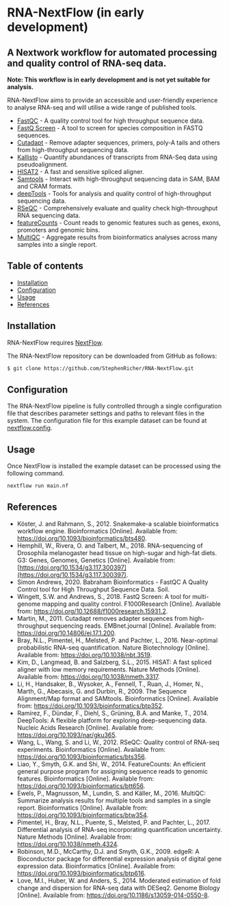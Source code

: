 # RNA-NextFlow (in early development)

## A Nextwork workflow for automated processing and quality control of RNA-seq data.

**Note: This workflow is in early development and is not yet suitable for analysis.**

RNA-NextFlow aims to provide an accessible and user-friendly experience to analyse RNA-seq and will utilise a wide range of published tools.

 * [FastQC](https://www.bioinformatics.babraham.ac.uk/projects/fastqc/) - A quality control tool for high throughput sequence data.
 * [FastQ Screen](https://www.bioinformatics.babraham.ac.uk/projects/fastq_screen/) - A tool to screen for species composition in FASTQ sequences.
 * [Cutadapt](https://cutadapt.readthedocs.io/en/stable/) - Remove adapter sequences, primers, poly-A tails and others from high-throughput sequencing data.
 * [Kallisto](https://pachterlab.github.io/kallisto/about) - Quantify abundances of transcripts from RNA-Seq data using pseudoalignment.
 * [HISAT2](https://daehwankimlab.github.io/hisat2/manual/) - A fast and sensitive spliced aligner.
 * [Samtools](http://www.htslib.org/doc/samtools.html) - Interact with high-throughput sequencing data in SAM, BAM and CRAM formats.
 * [deepTools](https://deeptools.readthedocs.io/en/develop/) - Tools for analysis and quality control of high-throughput sequencing data.
 * [RSeQC](http://rseqc.sourceforge.net/) - Comprehensively evaluate and quality check high-throughput RNA sequencing data.
 * [featureCounts](http://subread.sourceforge.net/) - Count reads to genomic features such as genes, exons, promoters and genomic bins.
 * [MultiQC](https://multiqc.info/) - Aggregate results from bioinformatics analyses across many samples into a single report.

## Table of contents

  * [Installation](#installation)
  * [Configuration](#configuration)
  * [Usage](#usage)
  * [References](#references)

## Installation

RNA-NextFlow requires [NextFlow](https://www.nextflow.io/docs/latest/getstarted.html).

The RNA-NextFlow repository can be downloaded from GitHub as follows:

```bash
$ git clone https://github.com/StephenRicher/RNA-NextFlow.git
```

## Configuration
The RNA-NextFlow pipeline is fully controlled through a single configuration file that describes parameter settings and paths to relevant files in the system.
The configuration file for this example dataset can be found at [nextflow.config](./nextflow.config).

## Usage
Once NextFlow is installed the example dataset can be processed using the following command.

```bash
nextflow run main.nf
```

## References
* Köster, J. and Rahmann, S., 2012. Snakemake-a scalable bioinformatics workflow engine. Bioinformatics [Online]. Available from: https://doi.org/10.1093/bioinformatics/bts480.
* Hemphill, W., Rivera, O. and Talbert, M., 2018. RNA-sequencing of Drosophila melanogaster head tissue on high-sugar and high-fat diets. G3: Genes, Genomes, Genetics [Online]. Available from: [https://doi.org/10.1534/g3.117.300397](https://doi.org/10.1534/g3.117.300397).
* Simon Andrews, 2020. Babraham Bioinformatics - FastQC A Quality Control tool for High Throughput Sequence Data. Soil.
* Wingett, S.W. and Andrews, S., 2018. FastQ Screen: A tool for multi-genome mapping and quality control. F1000Research [Online]. Available from: https://doi.org/10.12688/f1000research.15931.2.
* Martin, M., 2011. Cutadapt removes adapter sequences from high-throughput sequencing reads. EMBnet.journal [Online]. Available from: https://doi.org/10.14806/ej.17.1.200.
* Bray, N.L., Pimentel, H., Melsted, P. and Pachter, L., 2016. Near-optimal probabilistic RNA-seq quantification. Nature Biotechnology [Online]. Available from: https://doi.org/10.1038/nbt.3519.
* Kim, D., Langmead, B. and Salzberg, S.L., 2015. HISAT: A fast spliced aligner with low memory requirements. Nature Methods [Online]. Available from: https://doi.org/10.1038/nmeth.3317.
* Li, H., Handsaker, B., Wysoker, A., Fennell, T., Ruan, J., Homer, N., Marth, G., Abecasis, G. and Durbin, R., 2009. The Sequence Alignment/Map format and SAMtools. Bioinformatics [Online]. Available from: https://doi.org/10.1093/bioinformatics/btp352.
* Ramírez, F., Dündar, F., Diehl, S., Grüning, B.A. and Manke, T., 2014. DeepTools: A flexible platform for exploring deep-sequencing data. Nucleic Acids Research [Online]. Available from: https://doi.org/10.1093/nar/gku365.
* Wang, L., Wang, S. and Li, W., 2012. RSeQC: Quality control of RNA-seq experiments. Bioinformatics [Online]. Available from: https://doi.org/10.1093/bioinformatics/bts356.
* Liao, Y., Smyth, G.K. and Shi, W., 2014. FeatureCounts: An efficient general purpose program for assigning sequence reads to genomic features. Bioinformatics [Online]. Available from: https://doi.org/10.1093/bioinformatics/btt656.
* Ewels, P., Magnusson, M., Lundin, S. and Käller, M., 2016. MultiQC: Summarize analysis results for multiple tools and samples in a single report. Bioinformatics [Online]. Available from: https://doi.org/10.1093/bioinformatics/btw354.
* Pimentel, H., Bray, N.L., Puente, S., Melsted, P. and Pachter, L., 2017. Differential analysis of RNA-seq incorporating quantification uncertainty. Nature Methods [Online]. Available from: https://doi.org/10.1038/nmeth.4324.
* Robinson, M.D., McCarthy, D.J. and Smyth, G.K., 2009. edgeR: A Bioconductor package for differential expression analysis of digital gene expression data. Bioinformatics [Online]. Available from: https://doi.org/10.1093/bioinformatics/btp616.
* Love, M.I., Huber, W. and Anders, S., 2014. Moderated estimation of fold change and dispersion for RNA-seq data with DESeq2. Genome Biology [Online]. Available from: https://doi.org/10.1186/s13059-014-0550-8.
